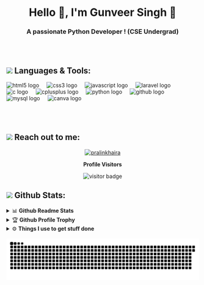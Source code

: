 <h1 align="center">Hello 👋, I'm Gunveer Singh 🚀️</h1>
<h3 align="center">A passionate Python Developer ! (CSE Undergrad)</h3>
<br><br>
<!-- <img align="right" alt="coding" width="280" src="https://media1.giphy.com/media/Bvsv6ROq1s70MPVVdp/giphy.gif?cid=6c09b952zr7rl4dlfbc30e4oc6asaear02kfi0hnwnhzavmp&ep=v1_internal_gif_by_id&rid=giphy.gif&ct=s"> -->
<!-- <img align="right" alt="coding" width="300" height= "300" src="https://media.tenor.com/YUzRkMOL-3EAAAAM/programming-computer-frog.gif"> -->

## <img src="https://media.giphy.com/media/j2pOGeGYKe2xCCKwfi/giphy.gif" width="40"> **Languages & Tools:**

<div align="left">
  <img src="https://cdn.jsdelivr.net/gh/devicons/devicon/icons/html5/html5-original.svg" height="40" alt="html5 logo"  />
  <img width="12" />
  <img src="https://cdn.jsdelivr.net/gh/devicons/devicon/icons/css3/css3-original.svg" height="40" alt="css3 logo"  />
  <img width="12" />
  <img src="https://cdn.jsdelivr.net/gh/devicons/devicon/icons/javascript/javascript-original.svg" height="40" alt="javascript logo"  />
  <img width="12" />
  <img src="https://cdn.jsdelivr.net/gh/devicons/devicon/icons/laravel/laravel-original.svg" height="40" alt="laravel logo"  />
  <img width="12" />
  <img src="https://cdn.jsdelivr.net/gh/devicons/devicon/icons/c/c-original.svg" height="40" alt="c logo"  />
  <img width="12" />
  <img src="https://cdn.jsdelivr.net/gh/devicons/devicon/icons/cplusplus/cplusplus-original.svg" height="40" alt="cplusplus logo"  />
  <img width="12" />
  <img src="https://cdn.jsdelivr.net/gh/devicons/devicon/icons/python/python-original.svg" height="40" alt="python logo"  />
  <img width="12" />
  <img src="https://cdn.jsdelivr.net/gh/devicons/devicon/icons/github/github-original.svg" height="40" alt="github logo"  />
  <img width="12" />
  <img src="https://cdn.jsdelivr.net/gh/devicons/devicon/icons/mysql/mysql-original.svg" height="40" alt="mysql logo"  />
  <img width="12" />
  <img src="https://cdn.jsdelivr.net/gh/devicons/devicon/icons/canva/canva-original.svg" height="40" alt="canva logo"  />
  <img width="12" />
</div> <br><br><br>

###

<div align="left">
</div>

###

## <img src="https://media.giphy.com/media/LnQjpWaON8nhr21vNW/giphy.gif" width="40"> **Reach out to me:** ️

<p align="center">
<a href="https://linkedin.com/in/gunveer-singh-assassings" target="_blank"><img align="center" src="https://img.shields.io/badge/-LinkedIn-0e76a8?style=flat-square&logo=Linkedin&logoColor=white" alt="pralinkhaira" /></a>


<p align="center"><b>Profile Visitors</b></p>
<p align="center"><img src="https://profile-counter.glitch.me/gunveer-singh/count.svg" alt="visitor badge"/></p>

## <img src="https://media.giphy.com/media/ZCN6F3FAkwsyOGU2RS/giphy.gif" width="40"> **Github Stats:**

<details>
  <summary>📊 <b>Github Readme Stats</b></summary>
 <br />
 <p align="center">
  <a href="https://github.com/gunveer-singh">
   <img width="430" align="center" src="https://github-readme-stats.vercel.app/api?username=gunveer-singh&theme=gotham&hide_border=true&include_all_commits=false&count_private=false">
  </a>
 </p>
</details>

<details>
 <summary>🏆 <b>Github Profile Trophy</b></summary>
 <br />
 <p align="center">
	 <a href="#">
   <img src="https://github-profile-trophy.vercel.app/?username=gunveer-singh&column=8&theme=darkhub"/>
  </a>
 </p>
</details>



<details>
  <br />
  <summary>⚙️ <b> Things I use to get stuff done</b></summary>
  	<ul>
  	   <li><b>OS:</b> Windows 11 </li>
	     <li><b>Laptop: </b> HP Pavillion 15"</li>
	     <li><b>Code Editor:</b> VSCode + PyCharm</li>
	    <br />
	</ul>
</details>

<br clear="both">
<img src="https://raw.githubusercontent.com/Gunveer-Singh/Gunveer-Singh/output/snake.svg" alt="Snake animation" />


